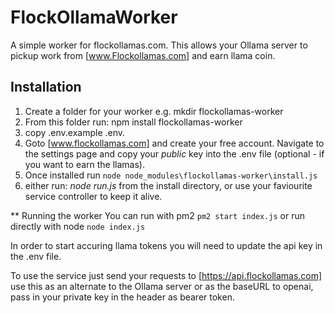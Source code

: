 # FlockOllamaWorker
A simple worker for flockollamas.com.  This allows your Ollama server to pickup work from [www.Flockollamas.com] and earn llama coin.
## Installation
1. Create a folder for your worker
    e.g. mkdir flockollamas-worker
2. From this folder run:
   npm install flockollamas-worker
2. copy .env.example .env.  
3. Goto [www.flockollamas.com] and create your free account.  Navigate to the settings page and copy your *public* key into the .env file (optional - if you want to earn the llamas).  
4. Once installed run
   ```node node_modules\flockollamas-worker\install.js```
4. either run:  *node run.js* from the install directory, or use your faviourite service controller to keep it alive.  


** Running the worker
You can run with pm2
```pm2 start index.js```
or run directly with node
``` node index.js ```

In order to start accuring llama tokens you will need to update the api key in the .env file.

To use the service just send your requests to [https://api.flockollamas.com] use this as an alternate to the Ollama server or as the baseURL to openai, pass in your private key in the header as bearer token.


